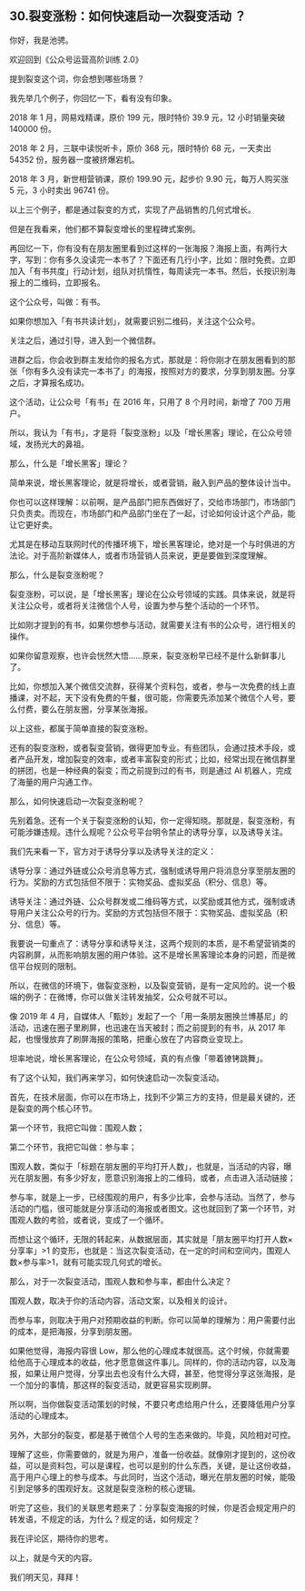 ## 30.裂变涨粉：如何快速启动一次裂变活动 ？
你好，我是池骋。


欢迎回到《公众号运营高阶训练 2.0》


提到裂变这个词，你会想到哪些场景？


我先举几个例子，你回忆一下，看有没有印象。


2018 年 1 月，网易戏精课，原价 199 元，限时特价 39.9 元，12 小时销量突破 140000 份。


2018 年 2 月，三联中读悦听卡，原价 368 元，限时特价 68 元，一天卖出 54352 份，服务器一度被挤爆宕机。


2018 年 3 月，新世相营销课，原价 199.90 元，起步价 9.90 元，每万人购买涨 5 元，3 小时卖出 96741 份。


以上三个例子，都是通过裂变的方式，实现了产品销售的几何式增长。


但是在我看来，他们都不算裂变增长的里程碑式案例。


再回忆一下，你有没有在朋友圈里看到过这样的一张海报？海报上面，有两行大字，写到：你有多久没读完一本书了？下面还有几行小字，比如：限时免费。立即加入「有书共度」行动计划，组队对抗惰性，每周读完一本书。然后，长按识别海报上的二维码，立即报名。


这个公众号，叫做：有书。


如果你想加入「有书共读计划」，就需要识别二维码，关注这个公众号。


关注之后，通过引导，进入到一个微信群。


进群之后，你会收到群主发给你的报名方式，那就是：将你刚才在朋友圈看到的那张「你有多久没有读完一本书了」的海报，按照对方的要求，分享到朋友圈。分享之后，才算报名成功。


这个活动，让公众号「有书」在 2016 年，只用了 8 个月时间，新增了 700 万用户。


所以，我认为「有书」，才是将「裂变涨粉」以及「增长黑客」理论，在公众号领域，发扬光大的鼻祖。


那么，什么是「增长黑客」理论？


简单来说，增长黑客理论，就是将增长，或者营销，融入到产品的整体设计当中。


你也可以这样理解：以前啊，是产品部门把东西做好了，交给市场部门，市场部门只负责卖。而现在，市场部门和产品部门坐在了一起，讨论如何设计这个产品，能让它更好卖。


尤其是在移动互联网时代的传播环境下，增长黑客理论，绝对是一个与时俱进的方法论。对于高阶新媒体人，或者市场营销人员来说，更是要做到深度理解。


那么，什么是裂变涨粉呢？


裂变涨粉，可以说，是「增长黑客」理论在公众号领域的实践。具体来说，就是将关注公众号，或者将关注微信个人号，设置为参与整个活动的一个环节。


比如刚才提到的有书，如果你想参与活动，就需要关注有书的公众号，进行相关的操作。


如果你留意观察，也许会恍然大悟……原来，裂变涨粉早已经不是什么新鲜事儿了。


比如，你想加入某个微信交流群，获得某个资料包，或者，参与一次免费的线上直播课，对不起，天下没有免费的午餐，很可能，你需要先添加某个微信个人号，要么付费，要么在朋友圈，分享某张海报。


以上这些，都属于简单直接的裂变涨粉。


还有的裂变涨粉，或者裂变营销，做得更加专业。有些团队，会通过技术手段，或者产品开发，增加裂变的效率，或者丰富裂变的形式；比如，经常出现在微信群里的拼团，也是一种经典的裂变；而之前提到过的有书，则是通过 AI 机器人，完成了海量的用户沟通工作。


那么，如何快速启动一次裂变涨粉呢？


先别着急。还有一个关于裂变涨粉的认知，你一定得知晓。那就是，裂变涨粉，有可能涉嫌违规。违什么规呢？公众号平台明令禁止的诱导分享，以及诱导关注。


我们先来看一下，官方对于诱导分享以及诱导关注的定义：


诱导分享：通过外链或公众号消息等方式，强制或诱导用户将消息分享至朋友圈的行为。奖励的方式包括但不限于：实物奖品、虚拟奖品（积分、信息）等。


诱导关注：通过外链、公众号群发或二维码等方式，以奖励或其他方式，强制或诱导用户关注公众号的行为。奖励的方式包括但不限于：实物奖品、虚拟奖品（积分、信息）等。


我要说一句重点了：诱导分享和诱导关注，这两个规则的本质，是不希望营销类的内容刷屏，从而影响朋友圈的用户体验。这不是增长黑客理论本身的问题，而是微信平台规则的限制。


所以，在微信的环境下，做裂变涨粉，以及裂变营销，是有一定风险的。说一个极端的例子：在微博，你可以做关注转发抽奖，公众号就不可以。


像 2019 年 4 月，自媒体人「甄妙」发起了一个「用一条朋友圈换兰博基尼」的活动，迅速在圈子里刷屏，也迅速在当天被封；而之前提到的有书，从 2017 年起，也慢慢放弃了刷屏海报的策略，把重心放在了内容商业变现上。


坦率地说，增长黑客理论，在公众号领域，真的有点像「带着镣铐跳舞」。


有了这个认知，我们再来学习，如何快速启动一次裂变活动。


首先，在技术层面，你可以在市场上，找到不少第三方的支持，但是最关键的，还是裂变的两个核心环节。


第一个环节，我把它叫做：围观人数；


第二个环节，我把它叫做：参与率；


围观人数，类似于「标题在朋友圈的平均打开人数」，也就是，当活动的内容，曝光在朋友圈，有多少好友，愿意识别海报上的二维码，或者，点击进入活动链接；


参与率，就是上一步，已经围观的用户，有多少比率，会参与活动。当然了，参与活动的门槛，很可能就是分享活动的海报或者图文。这也就回到了第一个环节，对围观人数的考验，或者说，变成了一个循环。


而想让这个循环，无限的转起来，从数据层面，其实就是「朋友圈平均打开人数×分享率」>1 的变形，也就是：当这次裂变活动，在一定的时间和空间内，围观人数×参与率>1，就有可能实现几何式的增长。


那么，对于一次裂变活动，围观人数和参与率，都由什么决定？


围观人数，取决于你的活动内容，活动文案，以及相关的设计。


而参与率，则取决于用户对预期收益的判断。你可以简单的理解为：用户需要付出的成本，是把海报，分享到朋友圈。


如果他觉得，海报内容很 Low，那么他的心理成本就很高。这个时候，你就需要给他高于心理成本的收益，他才愿意做这件事儿。同样的，你的活动内容，以及海报，如果让用户觉得，分享出去也没有什么大碍，甚至，他觉得分享这张海报，是一个加分的事情，那这样的裂变活动，就更容易实现刷屏。


所以啊，当你做裂变活动策划的时候，不要只考虑给用户什么，还要降低用户分享活动的心理成本。


另外，大部分的裂变，都是基于微信个人号的生态来做的。毕竟，风险相对可控。


理解了这些，你需要做的，就是为用户，准备一份收益。就像刚才提到的，这份收益，可以是资料包，可以是课程，也可以是别的什么东西，关键，是让这份收益，高于用户心理上的参与成本。与此同时，当这个活动，曝光在朋友圈的时候，能吸引到足够多的围观好友。这就是裂变涨粉的核心逻辑。


听完了这些，我们的关联思考题来了：分享裂变海报的时候，你是否会规定用户的转发语，不规定的话，为什么？规定的话，如何规定？


我在评论区，期待你的思考。


以上，就是今天的内容。


我们明天见，拜拜！

